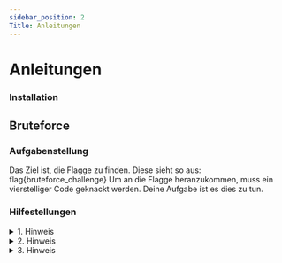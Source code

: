 ```yaml
---
sidebar_position: 2
Title: Anleitungen
---
```

# Anleitungen

### Installation


## Bruteforce

### Aufgabenstellung

Das Ziel ist, die Flagge zu finden. Diese sieht so aus: flag{bruteforce_challenge}
Um an die Flagge heranzukommen, muss ein vierstelliger Code geknackt werden. Deine Aufgabe ist es dies zu tun.

### Hilfestellungen

<details><summary>1. Hinweis</summary>
<p>
Schau auf den Namen dieser Aufgabenstellung. Was ist der Titel? Google was es bedeutet. 
</p>
</details>

<details><summary>2. Hinweis</summary>
<p>
Am schnellsten geht es ein Programm oder Script zu schreiben, welches die Arbeit vom Codeknacken für dich übernimmt. 
Dabei kannst du die Programmiersprache und die Entwicklungsumgebung frei wählen. 
Folgende Suchbegriffe können dir dabei behilflich sein:
- 
</p>
</details>

<details><summary>3. Hinweis</summary>
<p>
Benutze Hashcat, um den Code zu knacken. Das ist ein sehr gutes und schnelles "hacking-" Tool, welches dir behilflich sein wird. 
[Hashcat Download](https://hashcat.net/hashcat/)
</p>
</details>
